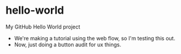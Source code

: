 # hello-world
My GitHub Hello World project

- We're making a tutorial using the web flow, so I'm testing this out.
- Now, just doing a button audit for ux things.
